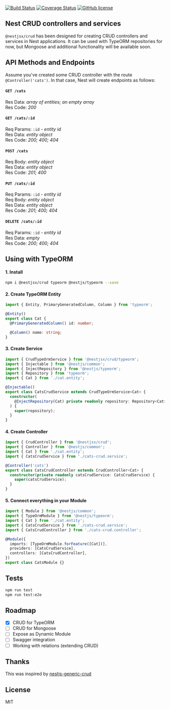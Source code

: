 [![Build Status](https://travis-ci.org/zMotivat0r/nest-crud.svg?branch=master)](https://travis-ci.org/zMotivat0r/nest-crud)
[![Coverage Status](https://img.shields.io/coveralls/github/zMotivat0r/nest-crud.svg)](https://coveralls.io/github/zMotivat0r/nest-crud?branch=master&&service=github)
[![GitHub license](https://img.shields.io/github/license/zMotivat0r/nest-crud.svg)](https://github.com/zMotivat0r/nest-crud/blob/master/LICENSE)

## Nest CRUD controllers and services

`@nestjsx/crud` has been designed for creating CRUD controllers and services in Nest applications. It can be used with TypeORM repositories for now, but Mongoose and additional functionality will be available soon.

## API Methods and Endpoints

Assume you've created some CRUD controller with the route `@Controller('cats')`. In that case, Nest will create endpoints as follows:

#### `GET /cats`

Res Data: _array of entities; an empty array_
<br>Res Code: _200_

#### `GET /cats/:id`

Req Params: `:id` - _entity id_
<br>Res Data: _entity object_
<br>Res Code: _200; 400; 404_

#### `POST /cats`

Req Body: _entity object_
<br>Res Data: _entity object_
<br>Res Code: _201; 400_

#### `PUT /cats/:id`

Req Params: `:id` - _entity id_
<br>Req Body: _entity object_
<br>Res Data: _entity object_
<br>Res Code: _201; 400; 404_

#### `DELETE /cats/:id`

Req Params: `:id` - _entity id_
<br>Res Data: _empty_
<br>Res Code: _200; 400; 404_

## Using with TypeORM

#### 1. Install

```bash
npm i @nestjsx/crud typeorm @nestjs/typeorm --save
```

#### 2. Create TypeORM Entity

```typescript
import { Entity, PrimaryGeneratedColumn, Column } from 'typeorm';

@Entity()
export class Cat {
  @PrimaryGeneratedColumn() id: number;

  @Column() name: string;
}
```

#### 3. Create Service

```typescript
import { CrudTypeOrmService } from '@nestjsx/crud/typeorm';
import { Injectable } from '@nestjs/common';
import { InjectRepository } from '@nestjs/typeorm';
import { Repository } from 'typeorm';
import { Cat } from './cat.entity';

@Injectable()
export class CatsCrudService extends CrudTypeOrmService<Cat> {
  constructor(
    @InjectRepository(Cat) private readonly repository: Repository<Cat>,
  ) {
    super(repository);
  }
}
```

#### 4. Create Controller

```typescript
import { CrudController } from '@nestjsx/crud';
import { Controller } from '@nestjs/common';
import { Cat } from './cat.entity';
import { CatsCrudService } from './cats-crud.service';

@Controller('cats')
export class CatsCrudController extends CrudController<Cat> {
  constructor(private readonly catsCrudService: CatsCrudService) {
    super(catsCrudService);
  }
}
```

#### 5. Connect everything in your Module

```typescript
import { Module } from '@nestjs/common';
import { TypeOrmModule } from '@nestjs/typeorm';
import { Cat } from './cat.entity';
import { CatsCrudService } from './cats-crud.service';
import { CatsCrudController } from './cats-crud.controller';

@Module({
  imports: [TypeOrmModule.forFeature([Cat])],
  providers: [CatsCrudService],
  controllers: [CatsCrudController],
})
export class CatsModule {}
```

## Tests

```bash
npm run test
npm run test:e2e
```

## Roadmap

* [x] CRUD for TypeORM
* [ ] CRUD for Mongoose
* [ ] Expose as Dynamic Module
* [ ] Swagger integration
* [ ] Working with relations (extending CRUD)

## Thanks

This was inspired by [nestjs-generic-crud](https://github.com/xavism/nestjs-generic-crud)

## License

MIT
